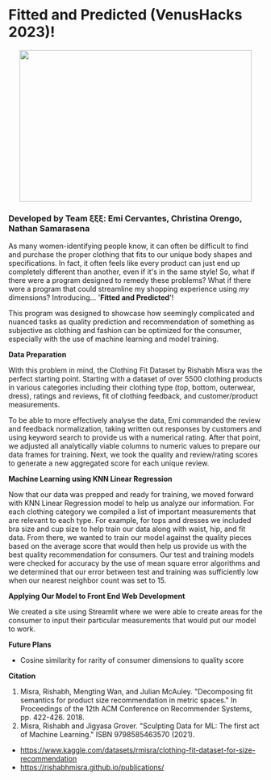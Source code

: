 # Fitted and Predicted (VenusHacks 2023)!

<p align="center">
  <img width="460" height="300" src="https://github.com/emicervantes/FashionDataProject/assets/131114214/2ab7742f-9c3b-4504-bd0a-d7c9580acf0d">
</p>

### Developed by Team ξξξ: Emi Cervantes, Christina Orengo, Nathan Samarasena

As many women-identifying people know, it can often be difficult to find and purchase the proper clothing that fits to our unique body shapes and specifications. In fact, it often feels like every product can just end up completely different than another, even if it's in the same style! So, what if there were a program designed to remedy these problems? What if there were a program that could streamline my shopping experience using _my_ dimensions? Introducing... '**Fitted and Predicted**'!

This program was designed to showcase how seemingly complicated and nuanced tasks as quality prediction and recommendation of something as subjective as clothing and fashion can be optimized for the consumer, especially with the use of machine learning and model training.

**Data Preparation**

With this problem in mind, the Clothing Fit Dataset by Rishabh Misra was the perfect starting point. Starting with a dataset of over 5500 clothing products in various categories including their clothing type (top, bottom, outerwear, dress), ratings and reviews, fit of clothing feedback, and customer/product measurements. 

To be able to more effectively analyse the data, Emi commanded the review and feedback normalization, taking written out responses by customers and using keyword search to provide us with a numerical rating. After that point, we adjusted all analytically viable columns to numeric values to prepare our data frames for training. Next, we took the quality and review/rating scores to generate a new aggregated score for each unique review.

**Machine Learning using KNN Linear Regression**

Now that our data was prepped and ready for training, we moved forward with KNN Linear Regression model to help us analyze our information. For each clothing category we compiled a list of important measurements that are relevant to each type. For example, for tops and dresses we included bra size and cup size to help train our data along with waist, hip, and fit data. From there, we wanted to train our model against the quality pieces based on the average score that would then help us provide us with the best quality recommendation for consumers. Our test and training models were checked for accuracy by the use of mean square error algorithms and we determined that our error between test and training was sufficiently low when our nearest neighbor count was set to 15.

**Applying Our Model to Front End Web Development**

We created a site using Streamlit where we were able to create areas for the consumer to input their particular measurements that would put our model to work.

**Future Plans**
* Cosine similarity for rarity of consumer dimensions to quality score

**Citation**
1. Misra, Rishabh, Mengting Wan, and Julian McAuley. "Decomposing fit semantics for product size recommendation in metric spaces." In Proceedings of the 12th ACM Conference on Recommender Systems, pp. 422-426. 2018.
2. Misra, Rishabh and Jigyasa Grover. "Sculpting Data for ML: The first act of Machine Learning." ISBN 9798585463570 (2021).

* https://www.kaggle.com/datasets/rmisra/clothing-fit-dataset-for-size-recommendation
* https://rishabhmisra.github.io/publications/

